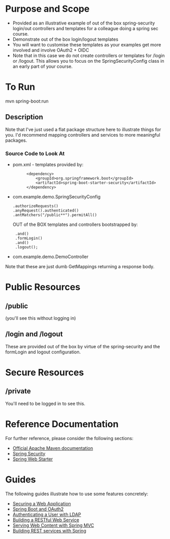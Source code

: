 # Purpose and Scope
* Provided as an illustrative example of out of the box spring-security login/out controllers and templates for a colleague doing a spring sec course.
* Demonstrate out of the box login/logout templates
* You will want to customise these templates as your examples get more involved and involve OAuth2 + OIDC
* Note that in this case we do not create controllers or templates for /login or /logout. This allows you to focus on the 
SpringSecurityConfig class in an early part of your course.


# To Run
mvn spring-boot:run

## Description

Note that I've just used a flat package structure here to illustrate things for you. 
I'd recommend mapping controllers and services to more meaningful packages.

### Source Code to Look At
* pom.xml - templates provided by:

  ```	
        <dependency>
            <groupId>org.springframework.boot</groupId>
            <artifactId>spring-boot-starter-security</artifactId>
        </dependency>
   ```
* com.example.demo.SpringSecurityConfig

   ```
   .authorizeRequests()
   .anyRequest().authenticated()
   .antMatchers("/public**").permitAll()
   ```
   
   OUT of the BOX templates and controllers bootstrapped by:
   ```
    .and()
    .formLogin()
    .and()
    .logout();
   ```
   
* com.example.demo.DemoController

Note that these are just dumb GetMappings returning a response body.

# Public Resources

## /public 

(you'll see this without logging in)

## /login and /logout

These are provided out of the box by virtue of the spring-security and the formLogin and logout configuration.

# Secure Resources

## /private 
You'll need to be logged in to see this.


# Reference Documentation
For further reference, please consider the following sections:

* [Official Apache Maven documentation](https://maven.apache.org/guides/index.html)
* [Spring Security](https://docs.spring.io/spring-boot/docs/{bootVersion}/reference/htmlsingle/#boot-features-security)
* [Spring Web Starter](https://docs.spring.io/spring-boot/docs/{bootVersion}/reference/htmlsingle/#boot-features-developing-web-applications)

# Guides
The following guides illustrate how to use some features concretely:

* [Securing a Web Application](https://spring.io/guides/gs/securing-web/)
* [Spring Boot and OAuth2](https://spring.io/guides/tutorials/spring-boot-oauth2/)
* [Authenticating a User with LDAP](https://spring.io/guides/gs/authenticating-ldap/)
* [Building a RESTful Web Service](https://spring.io/guides/gs/rest-service/)
* [Serving Web Content with Spring MVC](https://spring.io/guides/gs/serving-web-content/)
* [Building REST services with Spring](https://spring.io/guides/tutorials/bookmarks/)



